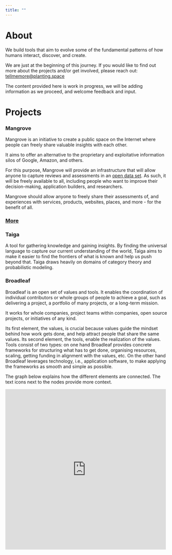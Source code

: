 ```yaml
---
title: ""
---
```


# About

We build tools that aim to evolve some of the fundamental patterns of how humans interact, discover, and create.

We are just at the beginning of this journey. If you would like to find out more about the projects and/or get involved, please reach out: tellmemore@planting.space 

The content provided here is work in progress, we will be adding information as we proceed, and welcome feedback and input. 

# Projects

### Mangrove

Mangrove is an initiative to create a public space on the Internet where people can freely share valuable insights with each other.

It aims to offer an alternative to the proprietary and exploitative information silos of Google, Amazon, and others.

For this purpose, Mangrove will provide an infrastructure that will allow anyone to capture reviews and assessments in an [open data set](https://en.wikipedia.org/wiki/Open_data). As such, it will be freely available to all, including people who want to improve their decision-making, application builders, and researchers.

Mangrove should allow anyone to freely share their assessments of, and experiences with services, products, websites, places, and more - for the benefit of all.

###         [More](mangrove.md)
  
### Taiga

A tool for gathering knowledge and gaining insights. By finding the universal language to capture our current understanding of the world, Taiga aims to make it easier to find the frontiers of what is known and help us push beyond that. Taiga draws heavily on domains of category theory and probabilistic modeling.

### Broadleaf

Broadleaf is an open set of values and tools. It enables the coordination of individual contributors or whole groups of people to achieve a goal, such as delivering a project, a portfolio of many projects, or a long-term mission. 

It works for whole companies, project teams within companies, open source projects, or initiatives of any kind. 

Its first element, the values, is crucial because values guide the mindset behind how work gets done, and help attract people that share the same values. Its second element, the tools, enable the realization of the values. Tools consist of two types: on one hand Broadleaf provides concrete frameworks for structuring what has to get done, organising resources, scaling, getting funding in alignment with the values, etc. On the other hand Broadleaf leverages technology, i.e., application software, to make applying the frameworks as smooth and simple as possible.

The graph below explains how the different elements are connected. The text icons next to the nodes provide more context.



<iframe width="500" height="500" src="https://www.mindomo.com/mindmap/broadleaf-8a8e294efcfd42dda46a19491e9ab5e5" frameborder="0" allowfullscreen>Your browser does not support frames. <a href="https://www.mindomo.com/mindmap/broadleaf-8a8e294efcfd42dda46a19491e9ab5e5" target="_blank">View</a> this map on its original site. It was created using <a href="https://www.mindomo.com" target="_blank">Mindomo</a>.</iframe>

